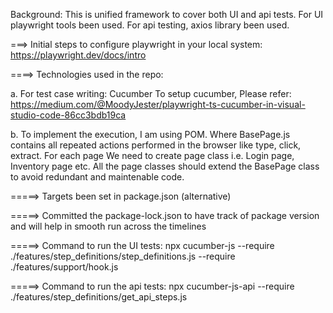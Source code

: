Background: This is unified framework to cover both UI and api tests. For UI playwright tools been used. For api testing, axios library been used.


===> Initial steps to configure playwright in your local system: https://playwright.dev/docs/intro

====> Technologies used in the repo:

a. For test case writing: Cucumber
   To setup cucumber, Please refer: https://medium.com/@MoodyJester/playwright-ts-cucumber-in-visual-studio-code-86cc3bdb19ca

b. To implement the execution, I am using POM. Where BasePage.js contains all repeated actions performed in the browser like type, click, extract.
   For each page We need to create page class i.e. Login page, Inventory page etc. All the page classes should extend the BasePage class to avoid redundant and maintenable code.


=====>  Targets been set in package.json (alternative)

=====>  Committed the package-lock.json to have track of package version and will help in smooth run across the timelines

=====>  Command to run the UI tests: npx cucumber-js --require ./features/step_definitions/step_definitions.js --require ./features/support/hook.js


=====>  Command to run the api tests: npx cucumber-js-api --require ./features/step_definitions/get_api_steps.js 

